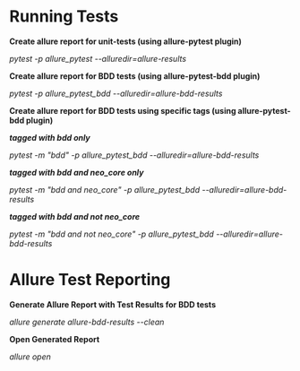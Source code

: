 # Running Tests 

**Create allure report for unit-tests (using allure-pytest plugin)**

*pytest -p allure_pytest --alluredir=allure-results*

**Create allure report for BDD tests (using allure-pytest-bdd plugin)**

*pytest -p allure_pytest_bdd --alluredir=allure-bdd-results*

**Create allure report for BDD tests using specific tags (using allure-pytest-bdd plugin)**

***tagged with bdd only***

*pytest -m "bdd" -p allure_pytest_bdd --alluredir=allure-bdd-results*

***tagged with bdd and neo_core only***

*pytest -m "bdd and neo_core" -p allure_pytest_bdd --alluredir=allure-bdd-results*

***tagged with bdd and not neo_core***

*pytest -m "bdd and not neo_core" -p allure_pytest_bdd --alluredir=allure-bdd-results*

# Allure Test Reporting

**Generate Allure Report with Test Results for BDD tests**

*allure generate allure-bdd-results --clean*

**Open Generated Report**

*allure open*

